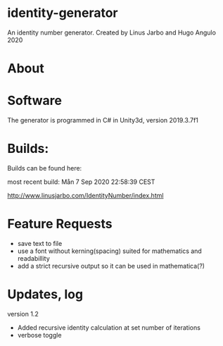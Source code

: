 # identity-generator

An identity number generator. 
Created by Linus Jarbo and Hugo Angulo 2020

# About

# Software
The generator is programmed in C# in Unity3d, version 2019.3.7f1

# Builds:
Builds can be found here:

most recent build: Mån 7 Sep 2020 22:58:39 CEST

http://www.linusjarbo.com/IdentityNumber/index.html

# Feature Requests
- save text to file
- use a font without kerning(spacing) suited for mathematics and readabillity
- add a strict recursive output so it can be used in mathematica(?)


# Updates, log
version 1.2

- Added recursive identity calculation at set number of iterations
- verbose toggle
